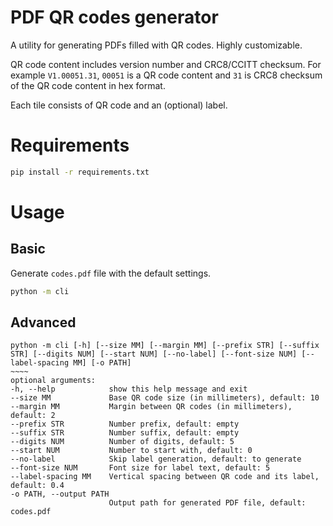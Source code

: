 PDF QR codes generator
=====

A utility for generating PDFs filled with QR codes. Highly customizable.

QR code content includes version number and CRC8/CCITT checksum. For example `V1.00051.31`, `00051` is a QR code content and `31` is CRC8 checksum of the QR code content in hex format.

Each tile consists of QR code and an (optional) label.

# Requirements

```sh
pip install -r requirements.txt
```

# Usage

## Basic

Generate `codes.pdf` file with the default settings.

```sh
python -m cli
```

## Advanced

```
python -m cli [-h] [--size MM] [--margin MM] [--prefix STR] [--suffix STR] [--digits NUM] [--start NUM] [--no-label] [--font-size NUM] [--label-spacing MM] [-o PATH]
~~~~
optional arguments:
-h, --help            show this help message and exit
--size MM             Base QR code size (in millimeters), default: 10
--margin MM           Margin between QR codes (in millimeters), default: 2
--prefix STR          Number prefix, default: empty
--suffix STR          Number suffix, default: empty
--digits NUM          Number of digits, default: 5
--start NUM           Number to start with, default: 0
--no-label            Skip label generation, default: to generate
--font-size NUM       Font size for label text, default: 5
--label-spacing MM    Vertical spacing between QR code and its label, default: 0.4
-o PATH, --output PATH
                      Output path for generated PDF file, default: codes.pdf
```
